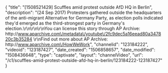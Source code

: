 {
    "title": "[1508521429] Scuffles amid protest outside AfD HQ in Berlin",
    "description": "(24 Sep 2017) Protesters gathered outside the headquarters of the anti-migrant Alternative for Germany Party, as election polls indicated they'd emerged as the third-strongest party in Germany's election.\r\n\r\n\r\nYou can license this story through AP Archive: http:\/\/www.aparchive.com\/metadata\/youtube\/2fc9dec5a16eead80a347820c3b35284 \r\nFind out more about AP Archive: http:\/\/www.aparchive.com\/HowWeWork",
    "channelid": "123184222",
    "videoid": "123187427",
    "date_created": "1506858657",
    "date_modified": "1508436648",
    "type": "captivate",
    "layout": "channelVideo",
    "url": "\/c1\/scuffles-amid-protest-outside-afd-hq-in-berlin\/123184222-123187427"
}